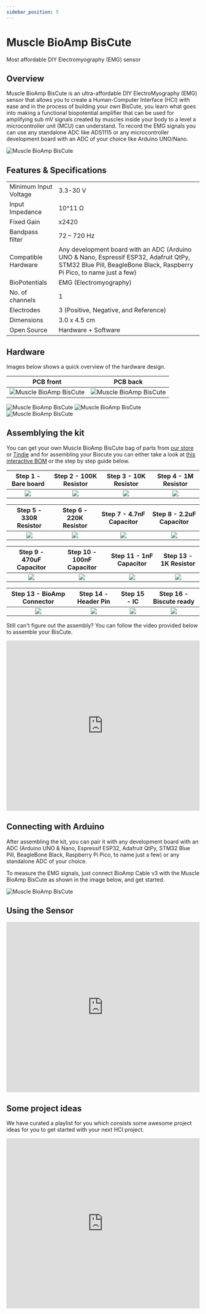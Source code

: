 ```yaml
---
sidebar_position: 5
---
```


# Muscle BioAmp BisCute
Most affordable DIY Electromyography (EMG) sensor

## Overview
Muscle BioAmp BisCute is an ultra-affordable DIY ElectroMyography (EMG) sensor that allows you to create a Human-Computer Interface (HCI) with ease and in the process of building your own BisCute, you learn what goes into making a functional biopotential amplifier that can be used for amplifying sub mV signals created by muscles inside your body to a level a microcontroller unit (MCU) can understand. To record the EMG signals you can use any standalone ADC like ADS1115 or any microcontroller development board with an ADC of your choice like Arduino UNO/Nano.

![Muscle BioAmp BisCute](img/Muscle%20BioAmp%20BisCute/Muscle_BioAmp_BisCute.jpg)


## Features & Specifications

|||
| :------- | :-------- |
|Minimum Input Voltage|3.3-30 V|
|Input Impedance|10^11 Ω|
|Fixed Gain|x2420|
|Bandpass filter|72 – 720 Hz|
|Compatible Hardware|Any development board with an ADC (Arduino UNO & Nano, Espressif ESP32, Adafruit QtPy, STM32 Blue Pill, BeagleBone Black, Raspberry Pi Pico, to name just a few)|
|BioPotentials|EMG (Electromyography)|
|No. of channels|1|
|Electrodes|3 (Positive, Negative, and Reference)|
|Dimensions|3.0 x 4.5 cm|
|Open Source|Hardware + Software|


## Hardware
Images below shows a quick overview of the hardware design.

| PCB front | PCB back |
| :-------: | :--------: |
| ![Muscle BioAmp BisCute](img/Muscle%20BioAmp%20BisCute/front.png) | ![Muscle BioAmp BisCute](img/Muscle%20BioAmp%20BisCute/back.png) |
![Muscle BioAmp BisCute](img/Muscle%20BioAmp%20BisCute/assembled.png)
![Muscle BioAmp BisCute](img/Muscle%20BioAmp%20BisCute/dimensions.png)
![Muscle BioAmp BisCute](img/Muscle%20BioAmp%20BisCute/schematic.png)


## Assemblying the kit

You can get your own Muscle BioAmp BisCute bag of parts from [our store](https://store.upsidedownlabs.tech/product/muscle-bioamp-biscute-diy/) or [Tindie](https://www.tindie.com/products/upsidedownlabs/muscle-bioamp-biscute-diy-muscle-sensor/) and for assembling your Biscute you can either take a look at [this interactive BOM](https://upsidedownlabs.github.io/Muscle-BioAmp-BisCute/) or the step by step guide below. 

| Step 1 - Bare board | Step 2 - 100K Resistor | Step 3 - 10K Resistor| Step 4 - 1M Resistor|
| :----: | :----: | :----: | :----: |
| ![](img/Muscle%20BioAmp%20BisCute/Assembly/001_Board.png)|![](img/Muscle%20BioAmp%20BisCute/Assembly/002_100K_Resistor.png)|![](img/Muscle%20BioAmp%20BisCute/Assembly/003_10K_Resistors.png)|![](img/Muscle%20BioAmp%20BisCute/Assembly/004_1M_Resistors.png)|

| Step 5 - 330R Resistor | Step 6 - 220K Resistor | Step 7 - 4.7nF Capacitor | Step 8 - 2.2uF Capacitor |
| :----: | :----: | :----: | :----: |
| ![](img/Muscle%20BioAmp%20BisCute/Assembly/005_330R_Resistors.png)|![](img/Muscle%20BioAmp%20BisCute/Assembly/006_220K_Resistor.png)|![](img/Muscle%20BioAmp%20BisCute/Assembly/007_4.7nF_Capacitor.png)|![](img/Muscle%20BioAmp%20BisCute/Assembly/008_2.2uF_Capacitor.png)|

| Step 9 - 470uF Capacitor | Step 10 - 100nF Capacitor | Step 11 - 1nF Capacitor | Step 13 - 1K Resistor |
| :----: | :----: | :----: | :----: |
| ![](img/Muscle%20BioAmp%20BisCute/Assembly/009_470uF_Capacitor.png)|![](img/Muscle%20BioAmp%20BisCute/Assembly/010_100nF_Capacitors.png)|![](img/Muscle%20BioAmp%20BisCute/Assembly/011_1nF_Capacitors.png)|![](img/Muscle%20BioAmp%20BisCute/Assembly/012_1K_Resistor.png)|

| Step 13 - BioAmp Connector | Step 14 - Header Pin | Step 15 - IC | Step 16 - Biscute ready |
| :----: | :----: | :----: | :----: |
| ![](img/Muscle%20BioAmp%20BisCute/Assembly/013_Connector.png)|![](img/Muscle%20BioAmp%20BisCute/Assembly/014_HeaderPin.png)|![](img/Muscle%20BioAmp%20BisCute/Assembly/015_IC.png)|![](img/Muscle%20BioAmp%20BisCute/Assembly/016_Assembled.png)|

Still can't figure out the assembly? You can follow the video provided below to assemble your BisCute.

<iframe width="100%" height="444" src="https://www.youtube.com/embed/2dzW6pVT1L8" title="Muscle BioAmp BisCute: Assembly Guide | DIY Muscle Sensor | Upside Down Labs" frameborder="0" allow="accelerometer; autoplay; clipboard-write; encrypted-media; gyroscope; picture-in-picture; web-share" allowfullscreen></iframe>


## Connecting with Arduino

After assembling the kit, you can pair it with any development board with an ADC (Arduino UNO & Nano, Espressif ESP32, Adafruit QtPy, STM32 Blue Pill, BeagleBone Black, Raspberry Pi Pico, to name just a few) or any standalone ADC of your choice.

To measure the EMG signals, just connect BioAmp Cable v3 with the Muscle BioAmp BisCute as shown in the image below, and get started.

![Muscle BioAmp BisCute](img/Muscle%20BioAmp%20BisCute/Electrode_Placement_Example.jpg)


## Using the Sensor

<iframe width="100%" height="444" src="https://www.youtube.com/embed/ujFsAE0E0nk" title="YouTube video player" frameborder="0" allow="accelerometer; autoplay; clipboard-write; encrypted-media; gyroscope; picture-in-picture; web-share" allowfullscreen></iframe>


## Some project ideas

We have curated a playlist for you which consists some awesome project ideas for you to get started with your next HCI project.
<iframe width="100%" height="444" src="https://www.youtube.com/embed/videoseries?list=PLtkEloJ7UnkQIoz1HK4IXWujCB8hKdiKU" title="YouTube video player" frameborder="0" allow="accelerometer; autoplay; clipboard-write; encrypted-media; gyroscope; picture-in-picture; web-share" allowfullscreen></iframe>